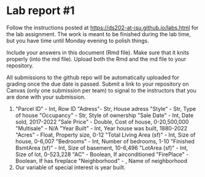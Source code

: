 
<!-- README.md is generated from README.Rmd. Please edit the README.Rmd file -->

# Lab report \#1

Follow the instructions posted at
<https://ds202-at-isu.github.io/labs.html> for the lab assignment. The
work is meant to be finished during the lab time, but you have time
until Monday evening to polish things.

Include your answers in this document (Rmd file). Make sure that it
knits properly (into the md file). Upload both the Rmd and the md file
to your repository.

All submissions to the github repo will be automatically uploaded for
grading once the due date is passed. Submit a link to your repository on
Canvas (only one submission per team) to signal to the instructors that
you are done with your submission.


1. "Parcel ID" - Int, Row ID
   "Adress"- Str, House adress
   "Style" - Str, Type of house
   "Occupancy" - Str, Style of ownership
   "Sale Date" - Int, Date sold, 2017-2022
   "Sale Price" - Double, Cost of house, 0-20,500,000
   "Multisale" - N/A
   "Year Built" - Int, Year house was built, 1880-2022
   "Acres" - Float, Property size, 0-12
   "Total Living Area (sf)" - Int, Size of house, 0-6,007
   "Bedrooms" - Int, Number of bedrooms, 1-10
   "Finished BsmtArea (sf)" - Int, Size of basement, 10-6,496
   "LotArea (sf)" - Int, Size of lot, 0-523,228
   "AC" - Boolean, If airconditioned
   "FirePlace" - Boolean, If has fireplace
   "Neighborhood" - , Name of neighborhood
2. Our variable of special interest is year built. 
